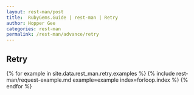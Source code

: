 ```yaml
---
layout: rest-man/post
title:  RubyGems.Guide | rest-man | Retry
author: Hopper Gee
categories: rest-man
permalink: /rest-man/advance/retry
---
```


<div class="post">
  <h2 class="title">Retry</h2>

  {% for example in site.data.rest_man.retry.examples %}
    {% include rest-man/request-example.md example=example index=forloop.index %}
  {% endfor %}
</div>
